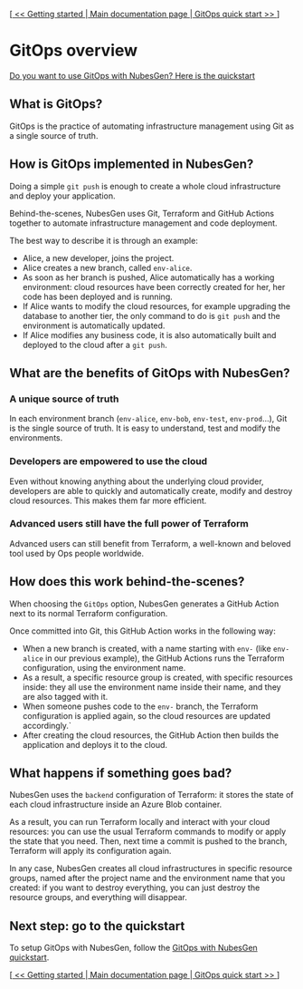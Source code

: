 [[ << Getting started ](getting-started.md) |[ Main documentation page ](README.md) |[ GitOps quick start >> ](gitops-quick-start.md)]

# GitOps overview

[Do you want to use GitOps with NubesGen? Here is the quickstart](gitops-quick-start.md)

## What is GitOps?

GitOps is the practice of automating infrastructure management using Git as a single source of truth.

## How is GitOps implemented in NubesGen?

Doing a simple `git push` is enough to create a whole cloud infrastructure and deploy your application.

Behind-the-scenes, NubesGen uses Git, Terraform and GitHub Actions together to automate infrastructure management and code deployment.

The best way to describe it is through an example:

- Alice, a new developer, joins the project.
- Alice creates a new branch, called `env-alice`.
- As soon as her branch is pushed, Alice automatically has a working environment: cloud resources have been correctly created for her, her code has been deployed and is running.
- If Alice wants to modify the cloud resources, for example upgrading the database to another tier, the only command to do is `git push` and the environment is automatically updated.
- If Alice modifies any business code, it is also automatically built and deployed to the cloud after a `git push`.

## What are the benefits of GitOps with NubesGen?

### A unique source of truth

In each environment branch (`env-alice`, `env-bob`, `env-test`, `env-prod`...), Git is the single source of truth. It is easy to understand, test and modify the environments.

### Developers are empowered to use the cloud

Even without knowing anything about the underlying cloud provider, developers are able to quickly and automatically create, modify and destroy cloud resources. This makes them far more efficient.

### Advanced users still have the full power of Terraform

Advanced users can still benefit from Terraform, a well-known and beloved tool used by Ops people worldwide.

## How does this work behind-the-scenes?

When choosing the `GitOps` option, NubesGen generates a GitHub Action next to its normal Terraform configuration.

Once committed into Git, this GitHub Action works in the following way:

- When a new branch is created, with a name starting with `env-` (like `env-alice` in our previous example), the GitHub Actions runs the Terraform configuration, using the environment name.
- As a result, a specific resource group is created, with specific resources inside: they all use the environment name inside their name, and they are also tagged with it.
- When someone pushes code to the `env-` branch, the Terraform configuration is applied again, so the cloud resources are updated accordingly.`
- After creating the cloud resources, the GitHub Action then builds the application and deploys it to the cloud.

## What happens if something goes bad?

NubesGen uses the `backend` configuration of Terraform: it stores the state of each cloud infrastructure inside an Azure Blob container.

As a result, you can run Terraform locally and interact with your cloud resources: you can use the usual Terraform commands to modify or apply the state that you need. Then, next time a commit is pushed to the branch, Terraform will apply its configuration again.

In any case, NubesGen creates all cloud infrastructures in specific resource groups, named after the project name and the environment name that you created: if you want to destroy everything, you can just destroy the resource groups, and everything will disappear.

## Next step: go to the quickstart

To setup GitOps with NubesGen, follow the [GitOps with NubesGen quickstart](gitops-quick-start.md).

[[ << Getting started ](getting-started.md) |[ Main documentation page ](README.md) |[ GitOps quick start >> ](gitops-quick-start.md)]
